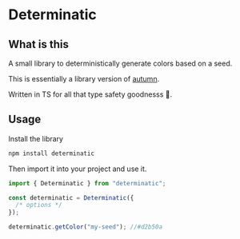 # Determinatic

## What is this

A small library to deterministically generate colors based on a seed.

This is essentially a library version of [autumn](https://github.com/nluqo/autumn/).

Written in TS for all that type safety goodnesss 🤤.

## Usage

Install the library

```bash
npm install determinatic
```

Then import it into your project and use it.

```ts
import { Determinatic } from "determinatic";

const determinatic = Determinatic({
  /* options */
});

determinatic.getColor("my-seed"); //#d2b50a
```
